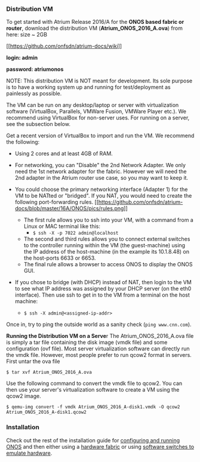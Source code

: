 ### Distribution VM
To get started with Atrium Release 2016/A for the **ONOS based fabric or router**, download the distribution VM (**Atrium_ONOS_2016_A.ova**) from here: size ~ 2GB

[[https://github.com/onfsdn/atrium-docs/wiki]]

**login: admin**

**password: atriumonos**

NOTE: This distribution VM is NOT meant for development. Its sole purpose is to have a working system up and running for test/deployment as painlessly as possible. 

The VM can be run on any desktop/laptop or server with virtualization software (VirtualBox, Parallels, VMWare Fusion, VMWare Player etc.). We recommend using VirtualBox for non-server uses. For running on a server, see the subsection below.

Get a recent version of VirtualBox to import and run the VM. We recommend the following:

* Using 2 cores and at least 4GB of RAM.

* For networking, you can "Disable" the 2nd Network Adapter. We only need the 1st network adapter for the fabric. However we will need the 2nd adapter in the Atrium router use case, so you may want to keep it.

* You could choose the primary networking interface (Adapter 1) for the VM to be NATted or "bridged". If you NAT, you would need to create the following port-forwarding rules. 
[[https://github.com/onfsdn/atrium-docs/blob/master/16A/ONOS/pics/rules.png]]

    + The first rule allows you to ssh into your VM, with a command from a Linux or MAC terminal like this: 
        - `$ ssh -X -p 7022 admin@localhost`
    + The second and third rules allows you to connect external switches to the controller running within the VM (the guest-machine) using the IP address of the host-machine (in the example its 10.1.8.48) on the host-ports 6633 or 6653.
    + The final rule allows a browser to access ONOS to display the ONOS GUI.


* If you chose to bridge (with DHCP) instead of NAT, then login to the VM to see what IP address was assigned by your DHCP server (on the eth0 interface). Then use ssh to get in to the VM from a terminal on the host machine:
    + `$ ssh -X admin@<assigned-ip-addr>`

Once in, try to ping the outside world as a sanity check (`ping www.cnn.com`).


**Running the Distribution VM on a Serve**r
The Atrium_ONOS_2016_A.ova file is simply a tar file containing the disk image (vmdk file) and some configuration (ovf file). Most server virtualization software can directly run the vmdk file. However, most people prefer to run qcow2 format in servers. First untar the ova file

`$ tar xvf Atrium_ONOS_2016_A.ova`

Use the following command to convert the vmdk file to qcow2. You can then use your server's virtualization software to create a VM using the qcow2 image.

    $ qemu-img convert -f vmdk Atrium_ONOS_2016_A-disk1.vmdk -O qcow2 Atrium_ONOS_2016_A-disk1.qcow2


### Installation 

Check out the rest of the installation guide for [configuring and running ONOS](https://github.com/onfsdn/atrium-docs/wiki/Configuring-ONOS-Fabric-16A) and then either using a [hardware fabric](https://github.com/onfsdn/atrium-docs/wiki/Hardware-Install-ONOS-Fabric-16A) or using [software switches to emulate hardware](https://github.com/onfsdn/atrium-docs/wiki/Software-Install-ONOS-Fabric-16A). 